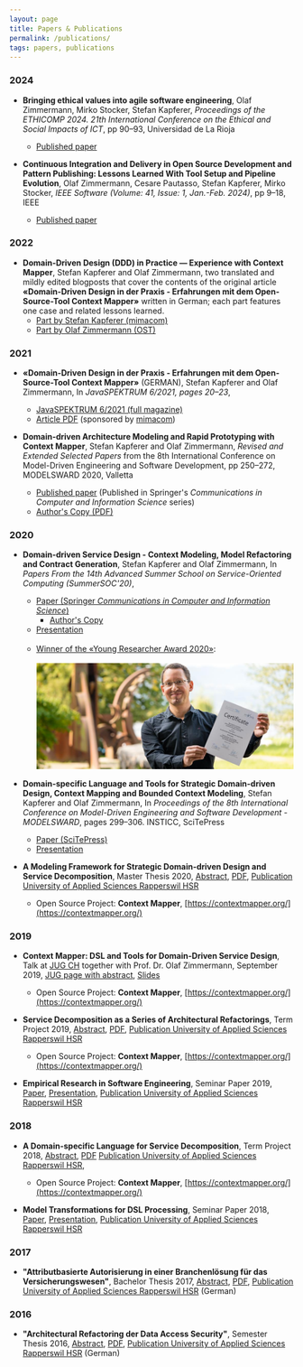 ```yaml
---
layout: page
title: Papers & Publications
permalink: /publications/
tags: papers, publications
---
```


### 2024

* **Bringing ethical values into agile software engineering**, Olaf Zimmermann, Mirko Stocker, Stefan Kapferer, _Proceedings of the ETHICOMP 2024. 21th International Conference on the Ethical and Social Impacts of ICT_, pp 90–93, Universidad de La Rioja
   * [Published paper](https://dialnet.unirioja.es/descarga/articulo/9326119.pdf)

* **Continuous Integration and Delivery in Open Source Development and Pattern Publishing: Lessons Learned With Tool Setup and Pipeline Evolution**, Olaf Zimmermann, Cesare Pautasso, Stefan Kapferer, Mirko Stocker, _IEEE Software (Volume: 41, Issue: 1, Jan.-Feb. 2024)_, pp 9–18, IEEE
   * [Published paper](https://doi.org/10.1109/MS.2023.3322312)

### 2022

* **Domain-Driven Design (DDD) in Practice — Experience with Context Mapper**, Stefan Kapferer
  and Olaf Zimmermann, two translated and mildly edited blogposts that cover the contents of the original article 
  **«Domain-Driven Design in der Praxis - Erfahrungen mit dem Open-Source-Tool Context Mapper»** written in German; 
  each part features one case and related lessons learned.
   * [Part by Stefan Kapferer (mimacom)](https://blog.mimacom.com/ddd-and-context-mapper-experience/)
   * [Part by Olaf Zimmermann (OST)](https://ozimmer.ch/modeling/2022/11/23/ContextMapperInsights.html)

### 2021

* **«Domain-Driven Design in der Praxis - Erfahrungen mit dem Open-Source-Tool Context Mapper»** (GERMAN), Stefan Kapferer
  and Olaf Zimmermann, In _JavaSPEKTRUM 6/2021, pages 20–23_,
   * [JavaSPEKTRUM 6/2021 (full magazine)](https://webreader.javaspektrum.de/de/profiles/4967c6d5eae1-javaspektrum/editions/javaspektrum-06-2021)
   * [Article PDF](https://contextmapper.org/media/SD-00-Java-06-SP-Kapferer-Zimmermann.pdf) (sponsored by [mimacom](https://www.mimacom.com/))

* **Domain-driven Architecture Modeling and Rapid Prototyping with Context Mapper**, Stefan Kapferer
  and Olaf Zimmermann, _Revised and Extended Selected Papers_ from the 8th International Conference on Model-Driven Engineering and Software Development, pp 250–272, MODELSWARD 2020, Valletta
   * [Published paper](https://doi.org/10.1007/978-3-030-67445-8_11) (Published in Springer's _Communications in Computer and Information Science_ series)
   * [Author's Copy (PDF)](https://contextmapper.org/media/978-3-030-67445-8_11_AuthorsCopy.pdf)

### 2020

 * **Domain-driven Service Design - Context Modeling, Model Refactoring and Contract Generation**, Stefan Kapferer 
   and Olaf Zimmermann, In _Papers From the 14th Advanced Summer School on Service-Oriented Computing (SummerSOC'20)_, 
   * [Paper (Springer _Communications in Computer and Information Science_)](https://doi.org/10.1007/978-3-030-64846-6_11)
     * [Author's Copy](/media/SummerSoC-2020_Domain-driven-Service-Design_Authors-Copy.pdf)
   * [Presentation](/media/Stefan-Kapferer-presentation-summersoc-2020.pdf)
     <br/><br/>
   * [Winner of the «Young Researcher Award 2020»](https://www.ost.ch/de/studium/informatik/bachelor-informatik/news-aus-dem-studiengang-informatik/detail/stefan-kapferer-gewinnt-young-researcher-award):
     <br/><br/>![SummerSoC Young Researcher Award 2020 (Stefan Kapferer)](/media/young-researcher-award-2020.jpg)

 * **Domain-specific Language and Tools for Strategic Domain-driven Design, Context Mapping and Bounded Context Modeling**, Stefan Kapferer 
   and Olaf Zimmermann, In _Proceedings of the 8th International Conference on Model-Driven Engineering and Software Development - MODELSWARD_, 
   pages 299–306. INSTICC, SciTePress
   * [Paper (SciTePress)](https://doi.org/10.5220/0008910502990306)
   * [Presentation](https://contextmapper.org/media/ZIOSK-Modelsward-Paper-Presentation-v101p.pdf)

 * **A Modeling Framework for Strategic Domain-driven Design and Service Decomposition**, Master Thesis 2020, 
   [Abstract](https://contextmapper.org/media/HS19-MSE-Master-Thesis-Abstract-Stefan-Kapferer-SDDD-Modeling-Framework.pdf),
   [PDF](http://eprints.ost.ch/821/1/HS19-MSE-Master-Thesis-Report-PUBLIC-Stefan-Kapferer-SDDD-Modeling-Framework.pdf), 
   [Publication University of Applied Sciences Rapperswil HSR](http://eprints.ost.ch/821/)
   * Open Source Project: **Context Mapper**, [https://contextmapper.org/](https://contextmapper.org/)

### 2019

 * **Context Mapper: DSL and Tools for Domain-Driven Service Design**, Talk at [JUG CH](https://www.jug.ch/) together with Prof. Dr. Olaf Zimmermann, September 2019, 
   [JUG page with abstract](https://www.jug.ch/html/events/2019/context_mapper.html),
   [Slides](https://www.jug.ch/events/slides/190910_ContextMapperDDD_Slides.pdf)
   * Open Source Project: **Context Mapper**, [https://contextmapper.org/](https://contextmapper.org/)
   
 * **Service Decomposition as a Series of Architectural Refactorings**, Term Project 2019, 
   [Abstract](https://github.com/stefan-ka/papers-and-publications/raw/master/service-decomposition-as-a-series-of-architectural-refactorings/FS19-MSE-Stefan-Kapferer-Service-Decomposition-Architectural-Refactorings-Abstract.pdf),
   [PDF](https://github.com/stefan-ka/papers-and-publications/raw/master/service-decomposition-as-a-series-of-architectural-refactorings/FS19-MSE-Stefan-Kapferer-Service-Decomposition-Architectural-Refactorings.pdf), 
   [Publication University of Applied Sciences Rapperswil HSR](https://eprints.ost.ch/784/)
   * Open Source Project: **Context Mapper**, [https://contextmapper.org/](https://contextmapper.org/)

 * **Empirical Research in Software Engineering**,
   Seminar Paper 2019,
   [Paper](https://github.com/stefan-ka/papers-and-publications/raw/master/empirical-research-in-software-engineering/FS19_SKapferer_Empirical-Research-in-Software-Engineering-Paper.pdf), 
   [Presentation](https://github.com/stefan-ka/papers-and-publications/raw/master/empirical-research-in-software-engineering/FS19_SKapferer_Empirical-Research-in-Software-Engineering-Presentation.pdf),
   [Publication University of Applied Sciences Rapperswil HSR](https://eprints.ost.ch/820/)

### 2018

 * **A Domain-specific Language for Service Decomposition**, Term Project 2018, 
   [Abstract](https://github.com/stefan-ka/papers-and-publications/raw/master/a-dsl-for-service-decomposition/HS18-MSE-Stefan-Kapferer-A-DSL-for-Service-Decomposition-Abstract.pdf),
   [PDF](https://github.com/stefan-ka/papers-and-publications/raw/master/a-dsl-for-service-decomposition/HS18-MSE-Stefan-Kapferer-A-DSL-for-Service-Decomposition.pdf)
   [Publication University of Applied Sciences Rapperswil HSR](https://eprints.ost.ch/722/), 
   * Open Source Project: **Context Mapper**, [https://contextmapper.org/](https://contextmapper.org/)

 * **Model Transformations for DSL Processing**,
   Seminar Paper 2018,
   [Paper](https://stefan.kapferer.ch/model-transformations-for-dsl-processing), 
   [Presentation](https://github.com/stefan-ka/papers-and-publications/raw/master/model-transformations-for-dsl-processing/HS18_SKapferer_Model-Transformations-for-DSL-Processing-Presentation.pdf),
   [Publication University of Applied Sciences Rapperswil HSR](https://eprints.ost.ch/819/)

### 2017
 
 * **"Attributbasierte Autorisierung in einer Branchenlösung für das Versicherungswesen"**, 
   Bachelor Thesis 2017, 
   [Abstract](https://github.com/stefan-ka/papers-and-publications/raw/master/attribute-based-access-control-in-a-standard-software-for-the-insurance-sector/17_BA_Jost-Kapferer_Abstract.pdf),
   [PDF](https://github.com/stefan-ka/papers-and-publications/raw/master/attribute-based-access-control-in-a-standard-software-for-the-insurance-sector/FS2017-BA-EP-Jost-Kapferer-Attributbasierte-Autorisierung-in-einer-Branchenloesung-fuer-das-Versicherungswesen.pdf), 
   [Publication University of Applied Sciences Rapperswil HSR](https://eprints.ost.ch/602/) (German)
 
### 2016
 
 * **"Architectural Refactoring der Data Access Security"**, 
   Semester Thesis 2016, 
   [Abstract](https://github.com/stefan-ka/papers-and-publications/raw/master/architectural-refactoring-of-data-access-security/2_I_SA_S.Kapferer_H_2016.pdf),
   [PDF](https://github.com/stefan-ka/papers-and-publications/raw/master/architectural-refactoring-of-data-access-security/HS16-SA-EP-Kapferer-ArchitecturalRefactoringDataAccessSecurity.pdf), 
   [Publication University of Applied Sciences Rapperswil HSR](https://eprints.ost.ch/564/) (German)
